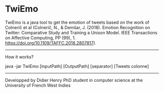 # TwiEmo

TwiEmo is a java tool to get the emotion of tweets based on the work of Colnerič et al (Colnerič, N., & Demšar, J. (2018). Emotion Recognition on Twitter: Comparative Study and Training a Unison Model. IEEE Transactions on Affective Computing, PP (99), 1. https://doi.org/10.1109/TAFFC.2018.2807817).


---------------------------------------------------------------------------------------

How it works?

java -jar TwiEmo [inputPath] [OutputPath] [separator] [Tweets colonne]

---------------------------------------------------------------------------------------

Developped by Didier Henry PhD student in computer science at the University of French West Indies
